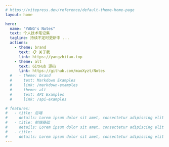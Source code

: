 ```yaml
---
# https://vitepress.dev/reference/default-theme-home-page
layout: home

hero:
  name: "YANG's Notes"
  text: 个人技术笔记集
  tagline: 持续不定时更新中 ...
  actions:
    - theme: brand
      text: 📋 关于我
      link: https://yangzhitao.top
    - theme: alt
      text: GitHub 源码
      link: https://github.com/maoXyzt/Notes
  #   - theme: brand
  #     text: Markdown Examples
  #     link: /markdown-examples
  #   - theme: alt
  #     text: API Examples
  #     link: /api-examples

# features:
#   - title: 后端
#     details: Lorem ipsum dolor sit amet, consectetur adipiscing elit
#   - title: 前端基础
#     details: Lorem ipsum dolor sit amet, consectetur adipiscing elit
#   - title:
#     details: Lorem ipsum dolor sit amet, consectetur adipiscing elit
---
```

